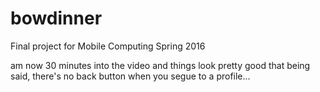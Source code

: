 # bowdinner
Final project for Mobile Computing Spring 2016


am now 30 minutes into the video and things look pretty good
that being said, there's no back button when you segue to a profile...
